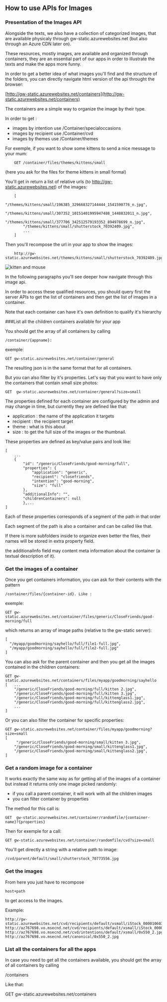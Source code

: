 ## How to use APIs for Images

### Presentation of the Images API

Alongside the texts, we also have a collection of categorized images, that are available physicaly through gw-static.azurewebsites.net (but also through an Azure CDN later on).

These resources, mostly images, are available and organized through containers, they are an essential part of our apps in order to illustrate the texts and make the apps more funny.

In order to get a better idea of what images you'll find and the structure of the folders, you can directly navigate html version of the api
throught the browser:

[http://gw-static.azurewebsites.net/containers](http://gw-static.azurewebsites.net/containers)
    
The containers are a simple way to organize the image by their type. 

In order to get :

* images by intention use /Container/specialoccasions
* images by recipient use /Container/cvd
* images by themes use /Container/themes

For exemple, if you want to show some kittens to send a nice message to your mum:

        GET /container/files/themes/kittens/small

(here you ask for the files for theme kittens in small formal)

You'll get in return a list of relative urls (to http://gw-static.azurewebsites.net) of the images:

        [
            "/themes/kittens/small/196385_329668327144444_1541590776_n.jpg",
            "/themes/kittens/small/307352_10151401995947488_1448832011_n.jpg",
            "/themes/kittens/small/377706_342512579193352_894978699_n.jpg",
            "/themes/kittens/small/shutterstock_70392409.jpg",
            ...
        ]

Then you'll recompose the url in your app to show the images:
        
        http://gw-static.azurewebsites.net/themes/kittens/small/shutterstock_70392409.jpg
        
![kitten and mouse](http://gw-static.azurewebsites.net/themes/kittens/small/shutterstock_70392409.jpg)
        

In the following paragraphs you'll see deeper how navigate through this image api.

In order to access these qualified resources, you should query first the server APIs to get the list of containers and 
then get the list of images in a container.

Note that each container can have it's own definition to qualify it's hierarchy


###List all the children containers available for your app

You should get the array of all containers by calling 

    /container/{appname}:

exemple:

    GET gw-static.azurewebsites.net/container/general

The resulting json is in the same format that for all containers.

But you can also filter by it's properties. 
Let's say that you want to have only the containers that contain small size photos:

    GET  gw-static.azurewebsites.net/container/general?size=small

The properties defined for each container are configured by the admin and may change in time, 
but currently they are defined like that:

- application : the name of the application it targets
- recipient : the recipient target
- theme : what is this about
- size : to get the full size of the images or the thumbnail.

These properties are defined as key/value pairs and look like:

    [
        ...
        {
            "id": "/generic/CloseFriends/good-morning/full",
            "properties": {
                "application": "generic",
                "recipient": "closefriends",
                "intention": "good-morning",
                "size": "full"
            },
            "additionalInfo": "",
            "childrenContainers": null
            },...
    ]

Each of these properties corresponds of a segment of the path in that order

Each segment of the path is also a container and can be called like that.

If there is more subfolders inside to organize even better the files, their names will be stored in extra property field.

the additionalInfo field may content meta information about the container (a textual description of it).

### Get the images of a container

Once you get containers information, you can ask for their contents with the pattern 

    /container/files/{container-id}. Like :

exemple:

    GET gw-static.azurewebsites.net/container/files/generic/CloseFriends/good-morning/full

which returns an array of image paths (relative to the gw-static server):

    [
      "/myapp/goodmorning/sayhello/full/file1-full.jpg",
      "/myapp/goodmorning/sayhello/full/file2-full.jpg"
    ]

You can also ask for the parent container and then you get all the images contained in the children containers:

    GET gw-static.azurewebsites.net/containers/files/myapp/goodmorning/sayhello
    [   ...
        "/generic/CloseFriends/good-morning/full/kitten 2.jpg",
        "/generic/CloseFriends/good-morning/full/kitten 3.jpg",
        "/generic/CloseFriends/good-morning/full/kittenglass1.jpg",
        "/generic/CloseFriends/good-morning/full/kittenglass2.jpg",
        ...
    ]

Or you can also filter the container for specific properties:

    GET gw-static.azurewebsites.net/container/files/myapp/goodmorning?size=small
    [
         "/generic/CloseFriends/good-morning/small/kitten 3.jpg",
        "/generic/CloseFriends/good-morning/small/kittenglass1.jpg",
        "/generic/CloseFriends/good-morning/small/kittenglass2.jpg",
    ]

### Get a random image for a container

It works exactly the same way as for getting all of the images of a container but instead it returns only one image picked randomly:

- if you call a parent container, it will work with all the children images
- you can filter container by properties

The method for this call is:

    GET  gw-static.azurewebsites.net/container/randomfile/{container-name}?{properties}

Then for exemple for a call:

    GET gw-static.azurewebsites.net/container/randomfile/cvd?size=small

You'll get directly a string with a relative path to image:

    /cvd/parent/default/small/shutterstock_70773556.jpg

### Get the images

From here you just have to recompose 

    host+path 

to get access to the images.

Example:

    http://gw-static.azurewebsites.net/cvd/recipients/default/xsmall/iStock_000010603333_Medium.jpg
    http://az767698.vo.msecnd.net/cvd/recipients/default/xsmall/iStock_000010603333_Medium.jpg
    http://az767698.vo.msecnd.net/cvd/intentions/default/xsmall/0x550_2.jpg
    http://az767698.vo.msecnd.net/canonical/0x550_2.jpg

### List all the containers for all the apps

In case you need to get all the containers available, you should get the array of all containers by calling

  /containers

Like that:
  
  GET gw-static.azurewebsites.net/containers
  
